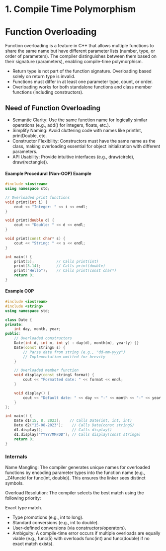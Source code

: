 # 1. Compile Time Polymorphism

# Function Overloading

Function overloading is a feature in C++ that allows multiple functions to share the same name but have different parameter lists (number, type, or order of parameters). The compiler distinguishes between them based on their signature (parameters), enabling compile-time polymorphism.


- Return type is not part of the function signature. Overloading based solely on return type is invalid.
- Functions must differ in at least one parameter type, count, or order.
- Overloading works for both standalone functions and class member functions (including constructors).

## Need of Function Overloading

- Semantic Clarity: Use the same function name for logically similar operations (e.g., add() for integers, floats, etc.).
- Simplify Naming: Avoid cluttering code with names like printInt, printDouble, etc.
- Constructor Flexibility: Constructors must have the same name as the class, making overloading essential for object initialization with different parameters.
- API Usability: Provide intuitive interfaces (e.g., draw(circle), draw(rectangle)).


#### Example Procedural (Non-OOP) Example

```cpp
#include <iostream>
using namespace std;

// Overloaded print functions
void print(int i) {
    cout << "Integer: " << i << endl;
}

void print(double d) {
    cout << "Double: " << d << endl;
}

void print(const char* s) {
    cout << "String: " << s << endl;
}

int main() {
    print(5);          // Calls print(int)
    print(3.14);       // Calls print(double)
    print("Hello");    // Calls print(const char*)
    return 0;
}
```


#### Example OOP

```cpp
#include <iostream>
#include <string>
using namespace std;

class Date {
private:
    int day, month, year;
public:
    // Overloaded constructors
    Date(int d, int m, int y) : day(d), month(m), year(y) {}
    Date(const string& s) { 
        // Parse date from string (e.g., "dd-mm-yyyy")
        // Implementation omitted for brevity
    }

    // Overloaded member function
    void display(const string& format) {
        cout << "Formatted date: " << format << endl;
    }

    void display() {
        cout << "Default date: " << day << "-" << month << "-" << year << endl;
    }
};

int main() {
    Date d1(15, 8, 2023);    // Calls Date(int, int, int)
    Date d2("15-08-2023");    // Calls Date(const string&)
    d1.display();             // Calls display()
    d1.display("YYYY/MM/DD"); // Calls display(const string&)
    return 0;
}
```


### Internals

Name Mangling: The compiler generates unique names for overloaded functions by encoding parameter types into the function name (e.g., _Z4funcid for func(int, double)). This ensures the linker sees distinct symbols.

Overload Resolution: The compiler selects the best match using the following priority:

Exact type match.
- Type promotions (e.g., int to long).
- Standard conversions (e.g., int to double).
- User-defined conversions (via constructors/operators).
- Ambiguity: A compile-time error occurs if multiple overloads are equally viable (e.g., func(5) with overloads func(int) and func(double) if no exact match exists).